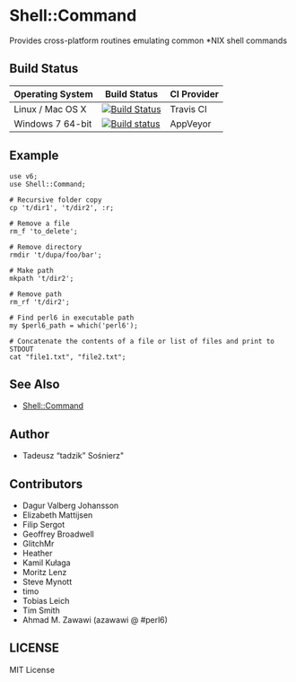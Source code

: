 # Shell::Command

Provides cross-platform routines emulating common \*NIX shell commands

## Build Status

| Operating System  |   Build Status  | CI Provider |
| ----------------- | --------------- | ----------- |
| Linux / Mac OS X  | [![Build Status](https://travis-ci.org/tadzik/Shell-Command.svg?branch=master)](https://travis-ci.org/tadzik/Shell-Command)  | Travis CI |
| Windows 7 64-bit  | [![Build status](https://ci.appveyor.com/api/projects/status/github/tadzik/Shell-Command?svg=true)](https://ci.appveyor.com/project/tadzik/Shell-Command/branch/master)  | AppVeyor |

## Example

```Perl6
use v6;
use Shell::Command;

# Recursive folder copy
cp 't/dir1', 't/dir2', :r;

# Remove a file
rm_f 'to_delete';

# Remove directory
rmdir 't/dupa/foo/bar';

# Make path
mkpath 't/dir2';

# Remove path
rm_rf 't/dir2';

# Find perl6 in executable path
my $perl6_path = which('perl6');

# Concatenate the contents of a file or list of files and print to STDOUT
cat "file1.txt", "file2.txt";
```
## See Also
- [Shell::Command](https://metacpan.org/pod/Shell::Command)

## Author

- Tadeusz “tadzik” Sośnierz"

## Contributors
- Dagur Valberg Johansson
- Elizabeth Mattijsen
- Filip Sergot
- Geoffrey Broadwell
- GlitchMr
- Heather
- Kamil Kułaga
- Moritz Lenz
- Steve Mynott
- timo
- Tobias Leich
- Tim Smith
- Ahmad M. Zawawi (azawawi @ #perl6)

## LICENSE

MIT License
